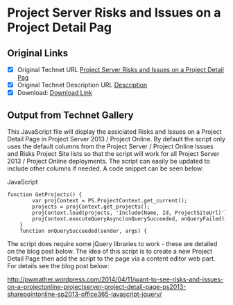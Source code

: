 # Project Server Risks and Issues on a Project Detail Pag

## Original Links

- [x] Original Technet URL [Project Server Risks and Issues on a Project Detail Pag](https://gallery.technet.microsoft.com/Server-Risks-and-Issues-on-65dcbe0e)
- [x] Original Technet Description URL [Description](https://gallery.technet.microsoft.com/Server-Risks-and-Issues-on-65dcbe0e/description)
- [x] Download: [Download Link](Download\riskandissuesonPDP.js)

## Output from Technet Gallery

This JavaScript file will display the assiciated Risks and Issues on a Project Detail Page in Project Server 2013 / Project Online. By default the script only uses the default columns from the Project Server / Project Online Issues and Risks Project  Site lists so that the script will work for all Project Server 2013 / Project Online deployments. The script can easily be updated to include other columns if needed. A code snippet can be seen below:

JavaScript

```
function GetProjects() {
        var projContext = PS.ProjectContext.get_current();
        projects = projContext.get_projects();
        projContext.load(projects, 'Include(Name, Id, ProjectSiteUrl)');
        projContext.executeQueryAsync(onQuerySucceeded, onQueryFailed);
    }
    function onQuerySucceeded(sender, args) {
```

The script does require some jQuery libraries to work - these are detailed on the blog post below. The idea of this script is to create a new Project Detail Page then add the script to the page via a content editor web part. For details see the blog  post below:

http://pwmather.wordpress.com/2014/04/11/want-to-see-risks-and-issues-on-a-projectonline-projectserver-project-detail-page-ps2013-sharepointonline-sp2013-office365-javascript-jquery/

